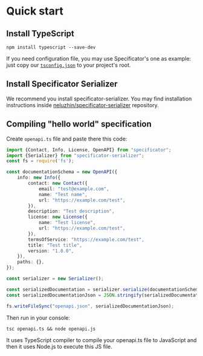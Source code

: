# Quick start

## Install TypeScript

```console
npm install typescript --save-dev
```

If you need configuration file, you may use Specificator's one as example: just copy our [`tsconfig.json`](../tsconfig.json) to your project's root.

## Install Specificator Serializer

We recommend you install specificator-serializer. You may find installation instructions inside [neluzhin/specificator-serializer](https://github.com/neluzhin/specificator-serializer) repository.

## Compiling "hello world" specification

Create `openapi.ts` file and paste there this code:

```typescript
import {Contact, Info, License, OpenAPI} from "specificator";
import {Serializer} from "specificator-serializer";
const fs = require('fs');

const documentationSchema = new OpenAPI({
    info: new Info({
        contact: new Contact({
            email: "test@example.com",
            name: "Test name",
            url: "https://example.com/test",
        }),
        description: "Test description",
        license: new License({
            name: "Test license",
            url: "https://example.com/test",
        }),
        termsOfService: "https://example.com/test",
        title: "Test title",
        version: "1.0.0",
    }),
    paths: {},
});

const serializer = new Serializer();

const serializedDocumentation = serializer.serialize(documentationSchema);
const serializedDocumentationJson = JSON.stringify(serializedDocumentation);

fs.writeFileSync("openapi.json", serializedDocumentationJson);
```

Then run in your console:

```console
tsc openapi.ts && node openapi.js
```

It uses TypeScript compiler to compile your openapi.ts file to JavaScript and then it uses Node.js to execute this JS file.
